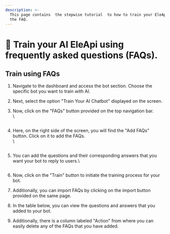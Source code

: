 ```yaml
---
description: >-
  This page contains  the stepwise tutorial  to how to train your EleApi using
  the FAQ.
---
```


# 📖 Train your AI EleApi using frequently asked questions (FAQs).

## Train using FAQs

1. Navigate to the dashboard and access the bot section. Choose the specific bot you want to train with AI.
2. Next, select the option "Train Your AI Chatbot" displayed on the screen.
3.  Now, click on the "FAQs" button provided on the top navigation bar.\
    \


    <figure><img src="../../../../.gitbook/assets/1 – 50.png" alt=""><figcaption></figcaption></figure>
4.  Here, on the right side of the screen, you will find the "Add FAQs" button. Click on it to add the FAQs.\
    \


    <figure><img src="../../../../.gitbook/assets/1 – 51.png" alt=""><figcaption></figcaption></figure>
5.  You can add the questions and their corresponding answers that you want your bot to reply to users.\


    <figure><img src="../../../../.gitbook/assets/1 – 52.png" alt=""><figcaption></figcaption></figure>
6. Now, click on the "Train" button to initiate the training process for your bot.
7. Additionally, you can import FAQs by clicking on the import button provided on the same page.
8. In the table below, you can view the questions and answers that you added to your bot.
9. Additionally, there is a column labeled "Action" from where you can easily delete any of the FAQs that you have added.
